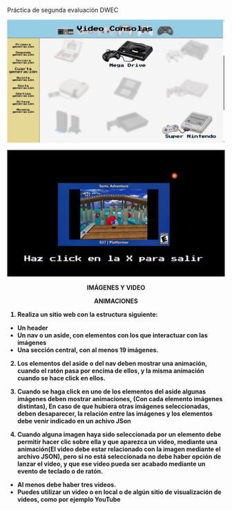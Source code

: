 Práctica de segunda evaluación DWEC

![Alt text](/assets/img/screenshot1.jpg?raw=true "Optional Title")

![Alt text](/assets/img/screenshot2.jpg?raw=true "Optional Title")

<p align="center"><strong>IMÁGENES Y VIDEO<strong></p>
<p align="center"><strong>ANIMACIONES<strong></p>

1. Realiza un sitio web con la estructura siguiente: 
* Un header 
* Un nav o un aside, con elementos con los que interactuar con las imágenes 
* Una sección central, con al menos 19 imágenes.

2. Los elementos del aside o del nav deben mostrar una animación, cuando el 
ratón pasa por encima de ellos, y la misma animación cuando se hace click 
en ellos.

3. Cuando se haga click en uno de los elementos del aside algunas imágenes 
deben mostrar animaciones, (Con cada elemento imágenes distintas), En 
caso de que hubiera otras imágenes seleccionadas, deben desaparecer, la 
relación entre las imágenes y los elementos debe venir indicado en un achivo 
JSon

4. Cuando alguna imagen haya sido seleccionada por un elemento debe 
permitir hacer clic sobre ella y que aparezca un video, mediante una 
animación(El video debe estar relacionado con la imagen mediante el archivo 
JSON), pero si no está seleccionada no debe haber opción de lanzar el video, 
y que ese video pueda ser acabado mediante un evento de teclado o de ratón. 
* Al menos debe haber tres videos. 
* Puedes utilizar un video o en local o de algún sitio de visualización de videos, como por ejemplo YouTube

